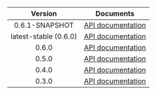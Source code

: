 | Version | Documents |
|:---:|---|
| 0.6.1-SNAPSHOT | [API documentation](0.6.1-SNAPSHOT) |
| latest-stable (0.6.0) | [API documentation](latest-stable) |
| 0.6.0 | [API documentation](0.6.0) |
| 0.5.0 | [API documentation](0.5.0) |
| 0.4.0 | [API documentation](0.4.0) |
| 0.3.0 | [API documentation](0.3.0) |
